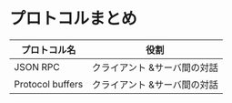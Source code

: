 # プロトコルまとめ

| プロトコル名     | 役割                           |
| ---------------- | ------------------------------ |
| JSON RPC         | クライアント &サーバ間の対話 |
| Protocol buffers | クライアント &サーバ間の対話 |

